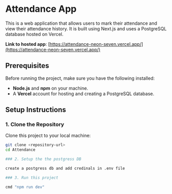 # Attendance App

This is a web application that allows users to mark their attendance and view their attendance history. It is built using Next.js and uses a PostgreSQL database hosted on Vercel.

**Link to hosted app**: [https://attendance-neon-seven.vercel.app/](https://attendance-neon-seven.vercel.app/)

## Prerequisites

Before running the project, make sure you have the following installed:

- **Node.js** and **npm** on your machine.
- A **Vercel** account for hosting and creating a PostgreSQL database.

## Setup Instructions

### 1. Clone the Repository

Clone this project to your local machine:

```bash
git clone <repository-url>
cd Attendance

### 2. Setup the the postgress DB

create a postgress db and add credinals in .env file

### 3. Run this project

cmd "npm run dev"
